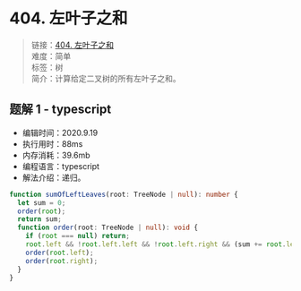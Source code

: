 # 404. 左叶子之和

> 链接：[404. 左叶子之和](https://leetcode-cn.com/problems/sum-of-left-leaves/)  
> 难度：简单  
> 标签：树  
> 简介：计算给定二叉树的所有左叶子之和。

## 题解 1 - typescript

- 编辑时间：2020.9.19
- 执行用时：88ms
- 内存消耗：39.6mb
- 编程语言：typescript
- 解法介绍：递归。

```typescript
function sumOfLeftLeaves(root: TreeNode | null): number {
  let sum = 0;
  order(root);
  return sum;
  function order(root: TreeNode | null): void {
    if (root === null) return;
    root.left && !root.left.left && !root.left.right && (sum += root.left.val);
    order(root.left);
    order(root.right);
  }
}
```
